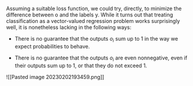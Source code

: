 Assuming a suitable loss function, we could try, directly, to minimize the difference between o and the labels y. While it turns out that treating classification as a vector-valued regression problem works surprisingly well, it is nonetheless lacking in the following ways:

-   There is no guarantee that the outputs $o_i$ sum up to 1 in the way we expect probabilities to behave.
    
-   There is no guarantee that the outputs $o_i$ are even nonnegative, even if their outputs sum up to 1, or that they do not exceed 1.

![[Pasted image 20230202193459.png]]